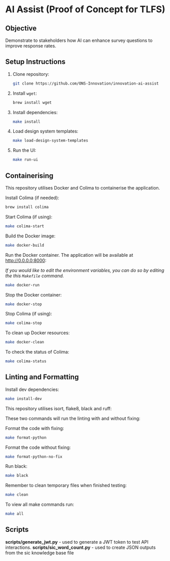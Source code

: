 # AI Assist (Proof of Concept for TLFS)

## Objective

Demonstrate to stakeholders how AI can enhance survey questions to improve response rates.

## Setup Instructions

1. Clone repository:

    ```bash
    git clone https://github.com/ONS-Innovation/innovation-ai-assist
    ```

2. Install `wget`:

    ```bash
    brew install wget
    ```

3. Install dependencies:

    ```bash
    make install
    ```

4. Load design system templates:

    ```bash
    make load-design-system-templates
    ```

5. Run the UI:

    ```bash
    make run-ui
    ```

## Containerising

This repository utilises Docker and Colima to containerise the application.

Install Colima (if needed):

```bash
brew install colima
```

Start Colima (if using):

```bash
make colima-start
```

Build the Docker image:

```bash
make docker-build
```

Run the Docker container. The application will be available at <http://0.0.0.0:8000>:

*If you would like to edit the environment variables, you can do so by editing the this `Makefile` command.*

```bash
make docker-run
```

Stop the Docker container:

```bash
make docker-stop
```

Stop Colima (if using):

```bash
make colima-stop
```

To clean up Docker resources:

```bash
make docker-clean
```

To check the status of Colima:

```bash
make colima-status
```

## Linting and Formatting

Install dev dependencies:

```bash
make install-dev
```

This repository utilises isort, flake8, black and ruff:

These two commands will run the linting with and without fixing:

Format the code with fixing:

```bash
make format-python
```

Format the code without fixing:

```bash
make format-python-no-fix
```

Run black:

```bash
make black
```

Remember to clean temporary files when finished testing:

```bash
make clean
```

To view all make commands run:

```bash
make all
```

## Scripts

**scripts/generate_jwt.py** - used to generate a JWT token to test API interactions.
**scripts/sic_word_count.py** - used to create JSON outputs from the sic knowledge base file
